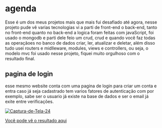 # agenda
 Esse é um dos meus projetos mais que mais fui desafiado até agora, nesse projeto pude vê varias tecnologias vi a parti de front-end o back-end, tanto no front-end quanto
 no back-end a logica foram feitas com javaScript, foi usado o mongodb e parti dele feio um crud, crud e quando você faz todas as operaçãoes no banco de dados
 criar, ler, atualizar e deletar, além disso tudo usei routers e midlleware, modules, views e controllers, ou seja, o modelo mvc foi usado nesse projeto, fiquei muito orgulhoso com
 o resultado final.
 <br>
 
 ## pagina de login
 esse mesmo website conta com uma pagina de login para criar um conta e entra caso já seja cadastrado tem varios fatores de autenticação com por exemplo,
 sabe ser o usuario já existe na base de dados e ser o email já exite entre verificações.
  <br>
 
 <a href="https://ibb.co/nnPK2Zj"><img src="https://i.ibb.co/ZY2bstx/Captura-de-Tela-24.png" alt="Captura-de-Tela-24" border="0"></a>
 <br>
 
 <a href="http://35.247.242.207/">Você pode vê o resultado aqui</h3>

